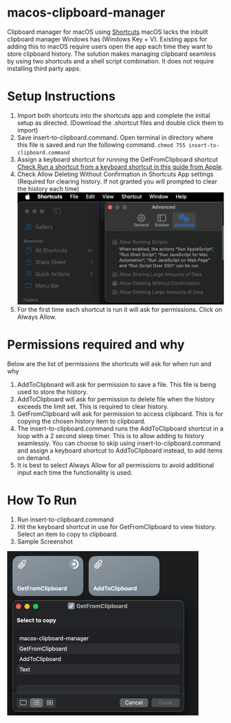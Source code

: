 # macos-clipboard-manager
Clipboard manager for macOS using [Shortcuts](https://apps.apple.com/us/app/shortcuts/id1462947752)
macOS lacks the inbuilt clipboard manager Windows has (Windows Key + V). Existing apps for adding this to macOS require users open the app each time they want to store clipboard history. The solution makes managing clipboard seamless by using two shortcuts and a shell script combination. It does not require installing third party apps.

# Setup Instructions
1. Import both shortcuts into the shortcuts app and complete the initial setup as directed. (Download the .shortcut files and double click them to import)
2. Save insert-to-clipboard.command. Open terminal in directory where this file is saved and run the following command. ```chmod 755 insert-to-clipboard.command```
3. Assign a keyboard shortcut for running the GetFromClipboard shortcut [Check Run a shortcut from a keyboard shortcut in this guide from Apple](https://support.apple.com/guide/shortcuts-mac/launch-a-shortcut-from-another-app-apd163eb9f95/mac).
4. Check Allow Deleting Without Confirmation in Shortcuts App settings (Required for clearing history. If not granted you will prompted to clear the history each time)
![img.png](images/permissions.png)
5. For the first time each shortcut is run it will ask for permissions. Click on Always Allow.

# Permissions required and why
Below are the list of permissions the shortcuts will ask for when run and why
1. AddToClipboard will ask for permission to save a file. This file is being used to store the history.
2. AddToClipboard will ask for permission to delete file when the history exceeds the limit set. This is required to clear history.
3. GetFromClipboard will ask for permission to access clipboard. This is for copying the chosen history item to clipboard.
4. The insert-to-clipboard.command runs the AddToClipboard shortcut in a loop with a 2 second sleep timer. This is to allow adding to history seamlessly. You can choose to skip using insert-to-clipboard.command and assign a keyboard shortcut to AddToClipboard instead, to add items on demand.
5. It is best to select Always Allow for all permissions to avoid additional input each time the functionality is used.

# How To Run
1. Run insert-to-clipboard.command
2. Hit the keyboard shortcut in use for GetFromClipboard to view history. Select an item to copy to clipboard.
3. Sample Screenshot

![img.png](images/sample.png)